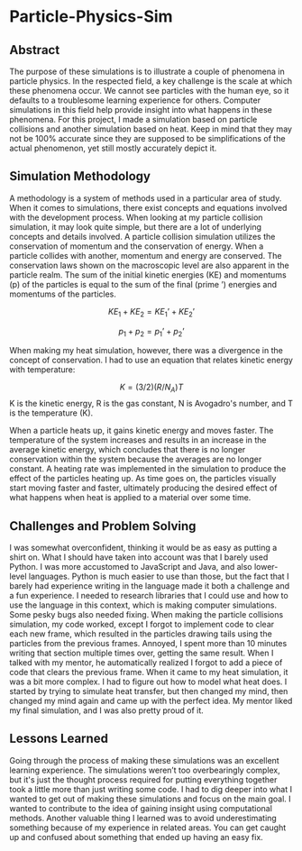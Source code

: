 # Particle-Physics-Sim

## Abstract
The purpose of these simulations is to illustrate a couple of phenomena in particle physics. In the respected field, a key challenge is the scale at which these phenomena occur. We cannot see particles with the human eye, so it defaults to a troublesome learning experience for others. Computer simulations in this field help provide insight into what happens in these phenomena. For this project, I made a simulation based on particle collisions and another simulation based on heat. Keep in mind that they may not be 100% accurate since they are supposed to be simplifications of the actual phenomenon, yet still mostly accurately depict it.

## Simulation Methodology
A methodology is a system of methods used in a particular area of study. When it comes to simulations, there exist concepts and equations involved with the development process. When looking at my particle collision simulation, it may look quite simple, but there are a lot of underlying concepts and details involved. A particle collision simulation utilizes the conservation of momentum and the conservation of energy. When a particle collides with another, momentum and energy are conserved. The conservation laws shown on the macroscopic level are also apparent in the particle realm. The sum of the initial kinetic energies (KE) and momentums (p) of the particles is equal to the sum of the final (prime ’) energies and momentums of the particles. 

$$KE_1 + KE_2 = KE_1’ + KE_2’$$

$$p_1 + p_2 = p_1’+ p_2’$$

When making my heat simulation, however, there was a divergence in the concept of conservation. I had to use an equation that relates kinetic energy with temperature:

$$K = (3/2)(R/N_A) T$$ 
K is the kinetic energy, R is the gas constant, N is Avogadro's number, and T is the temperature (K).

When a particle heats up, it gains kinetic energy and moves faster. The temperature of the system increases and results in an increase in the average kinetic energy, which concludes that there is no longer conservation within the system because the averages are no longer constant. A heating rate was implemented in the simulation to produce the effect of the particles heating up. As time goes on, the particles visually start moving faster and faster, ultimately producing the desired effect of what happens when heat is applied to a material over some time. 

## Challenges and Problem Solving 
I was somewhat overconfident, thinking it would be as easy as putting a shirt on. What I should have taken into account was that I barely used Python. I was more accustomed to JavaScript and Java, and also lower-level languages. Python is much easier to use than those, but the fact that I barely had experience writing in the language made it both a challenge and a fun experience. I needed to research libraries that I could use and how to use the language in this context, which is making computer simulations. Some pesky bugs also needed fixing. When making the particle collisions simulation, my code worked, except I forgot to implement code to clear each new frame, which resulted in the particles drawing tails using the particles from the previous frames. Annoyed, I spent more than 10 minutes writing that section multiple times over, getting the same result. When I talked with my mentor, he automatically realized I forgot to add a piece of code that clears the previous frame. When it came to my heat simulation, it was a bit more complex. I had to figure out how to model what heat does. I started by trying to simulate heat transfer, but then changed my mind, then changed my mind again and came up with the perfect idea. My mentor liked my final simulation, and I was also pretty proud of it. 

## Lessons Learned
Going through the process of making these simulations was an excellent learning experience. The simulations weren’t too overbearingly complex, but it's just the thought process required for putting everything together took a little more than just writing some code. I had to dig deeper into what I wanted to get out of making these simulations and focus on the main goal. I wanted to contribute to the idea of gaining insight using computational methods. Another valuable thing I learned was to avoid underestimating something because of my experience in related areas. You can get caught up and confused about something that ended up having an easy fix. 
